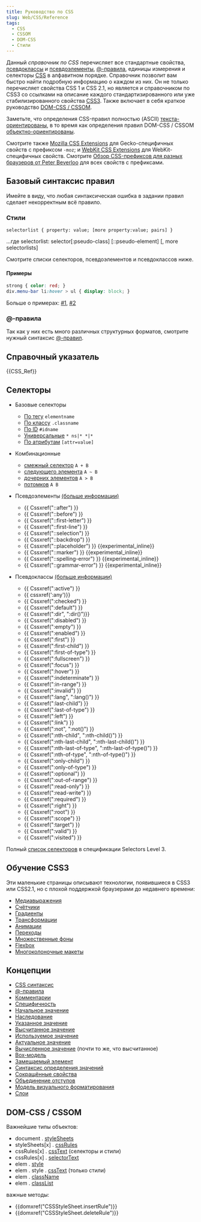 ```yaml
---
title: Руководство по CSS
slug: Web/CSS/Reference
tags:
  - CSS
  - CSSOM
  - DOM-CSS
  - Стили
---
```

Данный _справочник по CSS_ перечисляет все стандартные свойства, [псевдоклассы](/ru/docs/Web/CSS/Pseudo-classes) и [псевдоэлементы](/ru/docs/Web/CSS/Pseudo-elements), [@-правила](/ru/docs/Web/CSS/At-rule), единицы измерения и селекторы [CSS](/ru/docs/CSS) в алфавитном порядке. Справочник позволит вам быстро найти подробную информацию о каждом из них. Он не только перечисляет свойства CSS 1 и CSS 2.1, но является и справочником по CSS3 со ссылками на описание каждого стандартизированного или уже стабилизированного свойства [CSS3](/ru/docs/Web/CSS/CSS3). Также включает в себя краткое руководство [DOM-CSS / CSSOM](/ru/docs/Web/CSS/Reference#DOM_CSS).

Заметьте, что определения CSS-правил полностью (ASCII) [текста-ориентированы](https://www.w3.org/TR/css-syntax-3/#intro), в то время как определения правил DOM-CSS / CSSOM [объектно-ориентированы](https://www.w3.org/TR/cssom/#introduction).

Смотрите также [Mozilla CSS Extensions](/ru/docs/Web/CSS/CSS_Reference/Mozilla_Extensions) для Gecko-специфичных свойств с префиксом `-moz`; и [WebKit CSS Extensions](/ru/docs/Web/CSS/CSS_Reference/Webkit_Extensions) для WebKit-специфичных свойств. Смотрите [Обзор CSS-префиксов для разных браузеров от Peter Beverloo](http://peter.sh/experiments/vendor-prefixed-css-property-overview/) для всех свойств с префиксами.

## Базовый синтаксис правил

Имейте в виду, что любая синтаксическая ошибка в задании правил сделает некорректным всё правило.

### Стили

```
selectorlist { property: value; [more property:value; pairs] }
```

...где selectorlist: selector[:pseudo-class] [::pseudo-element] [, more selectorlists]

Смотрите списки селекторов, псевдоэлементов и псевдоклассов ниже.

#### Примеры

```css
strong { color: red; }
div.menu-bar li:hover > ul { display: block; }
```

Больше о примерах: [#1](/ru/docs/Web/Guide/CSS/Getting_started/Selectors#Information_Selectors), [#2](/ru/docs/Web/Guide/CSS/Getting_started/Selectors#Action_Using_selectors_based_on_relationships_and_pseudo-classes)

### @-правила

Так как у них есть много различных структурных форматов, смотрите нужный синтаксис [@-правил](/ru/docs/Web/CSS/At-rule).

## Справочный указатель

{{CSS_Ref}}

## Селекторы

- Базовые селекторы

  - [По тегу](/ru/docs/Web/CSS/Type_selectors) `elementname`
  - [По классу](/ru/docs/Web/CSS/Class_selectors) `.classname`
  - [По ID](/ru/docs/Web/CSS/ID_selectors) `#idname`
  - [Универсальные](/ru/docs/Web/CSS/Universal_selectors) `* ns|* *|*`
  - [По атрибутам](/ru/docs/Web/CSS/Attribute_selectors) `[attr=value]`

- Комбинационные

  - [смежный селектор](/ru/docs/Web/CSS/Adjacent_sibling_selectors) `A + B`
  - [следующего элемента](/ru/docs/Web/CSS/General_sibling_selectors) `A ~ B`
  - [дочерних элементов](/ru/docs/Web/CSS/Child_selectors) `A > B`
  - [потомков](/ru/docs/Web/CSS/Descendant_selectors) `A B`

- Псевдоэлементы [(больше информации)](/ru/docs/Web/CSS/Pseudo-elements)

  - {{ Cssxref("::after") }}
  - {{ Cssxref("::before") }}
  - {{ Cssxref("::first-letter") }}
  - {{ Cssxref("::first-line") }}
  - {{ Cssxref("::selection") }}
  - {{ Cssxref("::backdrop") }}
  - {{ Cssxref("::placeholder") }} {{experimental_inline}}
  - {{ Cssxref("::marker") }} {{experimental_inline}}
  - {{ Cssxref("::spelling-error") }} {{experimental_inline}}
  - {{ Cssxref("::grammar-error") }} {{experimental_inline}}

- Псевдоклассы [(больше информации)](/ru/docs/Web/CSS/Псевдо-классы)

  - {{ Cssxref(":active") }}
  - {{ cssxref(':any')}}
  - {{ Cssxref(":checked") }}
  - {{ Cssxref(":default") }}
  - {{ Cssxref(":dir", ":dir()")}}
  - {{ Cssxref(":disabled") }}
  - {{ Cssxref(":empty") }}
  - {{ Cssxref(":enabled") }}
  - {{ Cssxref(":first") }}
  - {{ Cssxref(":first-child") }}
  - {{ Cssxref(":first-of-type") }}
  - {{ Cssxref(":fullscreen") }}
  - {{ Cssxref(":focus") }}
  - {{ Cssxref(":hover") }}
  - {{ Cssxref(":indeterminate") }}
  - {{ Cssxref(":in-range") }}
  - {{ Cssxref(":invalid") }}
  - {{ Cssxref(":lang", ":lang()") }}
  - {{ Cssxref(":last-child") }}
  - {{ Cssxref(":last-of-type") }}
  - {{ Cssxref(":left") }}
  - {{ Cssxref(":link") }}
  - {{ Cssxref(":not", ":not()") }}
  - {{ Cssxref(":nth-child", ":nth-child()") }}
  - {{ Cssxref(":nth-last-child", ":nth-last-child()") }}
  - {{ Cssxref(":nth-last-of-type", ":nth-last-of-type()") }}
  - {{ Cssxref(":nth-of-type", ":nth-of-type()") }}
  - {{ Cssxref(":only-child") }}
  - {{ Cssxref(":only-of-type") }}
  - {{ Cssxref(":optional") }}
  - {{ Cssxref(":out-of-range") }}
  - {{ Cssxref(":read-only") }}
  - {{ Cssxref(":read-write") }}
  - {{ Cssxref(":required") }}
  - {{ Cssxref(":right") }}
  - {{ Cssxref(":root") }}
  - {{ Cssxref(":scope") }}
  - {{ Cssxref(":target") }}
  - {{ Cssxref(":valid") }}
  - {{ Cssxref(":visited") }}

Полный [список селекторов](http://www.w3.org/TR/selectors/#selectors) в спецификации Selectors Level 3.

## Обучение CSS3

Эти маленькие страницы описывают технологии, появившиеся в CSS3 или CSS2.1, но с плохой поддержкой браузерами до недавнего времени:

- [Медиавыражения](/ru/docs/Web/Guide/CSS/Media_queries)
- [Счётчики](/ru/docs/Web/Guide/CSS/Counters)
- [Градиенты](/ru/docs/Web/Guide/CSS/Using_CSS_gradients)
- [Трансформации](/ru/docs/Web/Guide/CSS/Using_CSS_transforms)
- [Анимации](/ru/docs/Web/Guide/CSS/Using_CSS_animations)
- [Переходы](/ru/docs/Web/Guide/CSS/Using_CSS_transitions)
- [Множественные фоны](/ru/docs/Web/Guide/CSS/Using_multiple_backgrounds)
- [Flexbox](/ru/docs/Web/Guide/CSS/Flexible_boxes)
- [Многоколоночные макеты](/ru/docs/Web/Guide/CSS/Using_multi-column_layouts)

## Концепции

- [CSS синтаксис](/ru/docs/Web/CSS/Syntax)
- [@-правила](/ru/docs/Web/CSS/At-rule)
- [Комментарии](/ru/docs/Web/CSS/Comments)
- [Специфичность](/ru/docs/Web/CSS/Specificity)
- [Начальное значение](/ru/docs/Web/CSS/initial_value)
- [Наследование](/ru/docs/Web/CSS/inheritance)
- [Указанное значение](/ru/docs/Web/CSS/specified_value)
- [Высчитанное значение](/ru/docs/Web/CSS/computed_value)
- [Используемое значение](/ru/docs/Web/CSS/used_value)
- [Актуальное значение](/ru/docs/Web/CSS/actual_value)
- [Вычисленное значение](/ru/docs/Web/CSS/resolved_value) (почти то же, что высчитанное)
- [Box-модель](/ru/docs/Web/CSS/box_model)
- [Замещаемый элемент](/ru/docs/Web/CSS/Replaced_element)
- [Синтаксис определения значений](/ru/docs/Web/CSS/Value_definition_syntax)
- [Сокращённые свойства](/ru/docs/Web/CSS/Shorthand_properties)
- [Объединение отступов](/ru/docs/Web/CSS/CSS_Box_Model/Mastering_margin_collapsing)
- [Модель визуального форматирования](/ru/docs/Web/Guide/CSS/Visual_formatting_model)
- [Слои](/ru/docs/Web/CSS/Layout_mode)

## DOM-CSS / CSSOM

Важнейшие типы объектов:

- document . [styleSheets](/ru/docs/Web/API/Document/styleSheets)
- styleSheets\[x] . [cssRules](/ru/docs/Web/API/CSSRuleList)
- cssRules\[x] . [cssText](/ru/docs/Web/API/CSSRule/cssText) (селекторы и стили)
- cssRules\[x] . [selectorText](/ru/docs/Web/API/CSSStyleRule/selectorText)
- elem . [style](/ru/docs/Web/API/HTMLElement/style)
- elem . style . [cssText](/ru/docs/Web/API/CSSStyleDeclaration/cssText) (только стили)
- elem . [className](/ru/docs/Web/API/Element/className)
- elem . [classList](/ru/docs/Web/API/Element/classList)

важные методы:

- {{domxref("CSSStyleSheet.insertRule")}}
- {{domxref("CSSStyleSheet.deleteRule")}}
